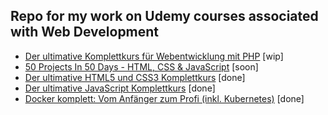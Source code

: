 ## Repo for my work on Udemy courses associated with Web Development

- [Der ultimative Komplettkurs für Webentwicklung mit PHP](https://www.udemy.com/course/php-komplettkurs/) [wip]    
- [50 Projects In 50 Days - HTML, CSS & JavaScript](https://www.udemy.com/course/50-projects-50-days) [soon]  
- [Der ultimative HTML5 und CSS3 Komplettkurs](https://www.udemy.com/course/der-ultimative-html5-und-css3-komplettkurs/) [done]  
- [Der ultimative JavaScript Komplettkurs](https://www.udemy.com/course/der-ultimative-javascript-komplettkurs/) [done]
- [Docker komplett: Vom Anfänger zum Profi (inkl. Kubernetes)](https://www.udemy.com/course/docker-komplett/) [done]
